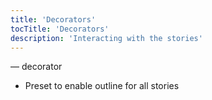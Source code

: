```yaml
---
title: 'Decorators'
tocTitle: 'Decorators'
description: 'Interacting with the stories'
---
```


— decorator

- Preset to enable outline for all stories
